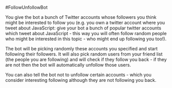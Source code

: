 #FollowUnfollowBot

You give the bot a bunch of Twitter accounts whose followers you think might be interested to follow you (e.g. you own a twitter account where you tweet about JavaScript: give your bot a bunch of popular twitter accounts which tweet about JavaScript - this way you will often follow random people who might be interested in this topic - who might end up following you too!).

The bot will be picking randomly these accounts you specified and start following their followers. It will also pick random users from your friend list (the people you are following) and will check if they follow you back - if they are not then the bot will automatically unfollow those users.

You can also tell the bot not to unfollow certain accounts - which you consider interesting following although they are not following you back.

